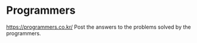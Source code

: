 # Programmers
https://programmers.co.kr/
Post the answers to the problems solved by the programmers.
